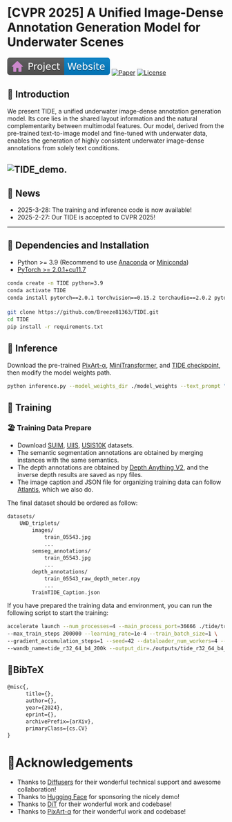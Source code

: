 # [CVPR 2025]  A Unified Image-Dense Annotation Generation Model for Underwater Scenes 


[![Website](asset/docs/badge-website.svg)](https://)
[![Paper](https://img.shields.io/badge/arXiv-PDF-b31b1b)](https://arxiv.org/abs/)
[![License](https://img.shields.io/badge/License-Apache--2.0-929292)](https://www.apache.org/licenses/LICENSE-2.0)

## 🌊 **Introduction** 
We present TIDE, a unified underwater image-dense annotation generation model. Its core lies in the shared layout information and the natural complementarity between multimodal features. Our model, derived from the pre-trained text-to-image model and fine-tuned with underwater data, enables the generation of highly consistent underwater image-dense annotations from solely text conditions.

![TIDE_demo.](asset/images/teasor.png)
---
## 🐚 **News**
- 2025-3-28: The training and inference code is now available!
- 2025-2-27: Our TIDE is accepted to CVPR 2025!
---

## 🪸 Dependencies and Installation

- Python >= 3.9 (Recommend to use [Anaconda](https://www.anaconda.com/download/#linux) or [Miniconda](https://docs.conda.io/en/latest/miniconda.html))
- [PyTorch >= 2.0.1+cu11.7](https://pytorch.org/)
```bash
conda create -n TIDE python=3.9
conda activate TIDE
conda install pytorch==2.0.1 torchvision==0.15.2 torchaudio==2.0.2 pytorch-cuda=11.7 -c pytorch -c nvidia

git clone https://github.com/Breeze81363/TIDE.git
cd TIDE
pip install -r requirements.txt
```

## 🐬 Inference
Download the pre-trained [PixArt-α](https://huggingface.co/PixArt-alpha/PixArt-XL-2-512x512), [MiniTransformer](https://github.com/Breeze81363/TIDE/releases/download/tide_weights/TIDE_MiniTransformer.zip), and [TIDE checkpoint](https://github.com/Breeze81363/TIDE/releases/download/tide_weights/TIDE_r32_64_b4_200k.zip), then modify the model weights path.
```bash
python inference.py --model_weights_dir ./model_weights --text_prompt "A large school of fish swimming in a circle." --output ./outputs
```

## 🐢 Training

### 🏖️ ️Training Data Prepare
- Download [SUIM](https://github.com/xahidbuffon/SUIM), [UIIS](https://github.com/LiamLian0727/WaterMask), [USIS10K](https://github.com/LiamLian0727/USIS10K) datasets. 
- The semantic segmentation annotations are obtained by merging instances with the same semantics.
- The depth annotations are obtained by [Depth Anything V2](https://github.com/DepthAnything/Depth-Anything-V2), and the inverse depth results are saved as npy files.
- The image caption and JSON file for organizing training data can follow [Atlantis](https://github.com/zkawfanx/Atlantis), which we also do.

The final dataset should be ordered as follow:
```
datasets/
    UWD_triplets/
        images/
            train_05543.jpg
            ...
        semseg_annotations/
            train_05543.jpg
            ...
        depth_annotations/
            train_05543_raw_depth_meter.npy
            ...
        TrainTIDE_Caption.json
```
If you have prepared the training data and environment, you can run the following script to start the training:
```bash
accelerate launch --num_processes=4 --main_process_port=36666 ./tide/train_tide_hf.py \
--max_train_steps 200000 --learning_rate=1e-4 --train_batch_size=1 \
--gradient_accumulation_steps=1 --seed=42 --dataloader_num_workers=4 --validation_steps 10000 \
--wandb_name=tide_r32_64_b4_200k --output_dir=./outputs/tide_r32_64_b4_200k
```


## 📖BibTeX
    @misc{,
          title={}, 
          author={},
          year={2024},
          eprint={},
          archivePrefix={arXiv},
          primaryClass={cs.CV}
    }

    
# 🤗Acknowledgements
- Thanks to [Diffusers](https://github.com/huggingface/diffusers) for their wonderful technical support and awesome collaboration!
- Thanks to [Hugging Face](https://github.com/huggingface) for sponsoring the nicely demo!
- Thanks to [DiT](https://github.com/facebookresearch/DiT) for their wonderful work and codebase!
- Thanks to [PixArt-α](https://github.com/PixArt-alpha/PixArt-alpha) for their wonderful work and codebase!